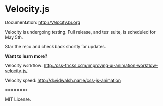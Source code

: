Velocity.js
========

Documentation: http://VelocityJS.org

Velocity is undergoing testing. Full release, and test suite, is scheduled for May 5th.

Star the repo and check back shortly for updates.

**Want to learn more?**

Velocity workflow: http://css-tricks.com/improving-ui-animation-workflow-velocity-js/

Velocity speed: http://davidwalsh.name/css-js-animation

========

MIT License.
